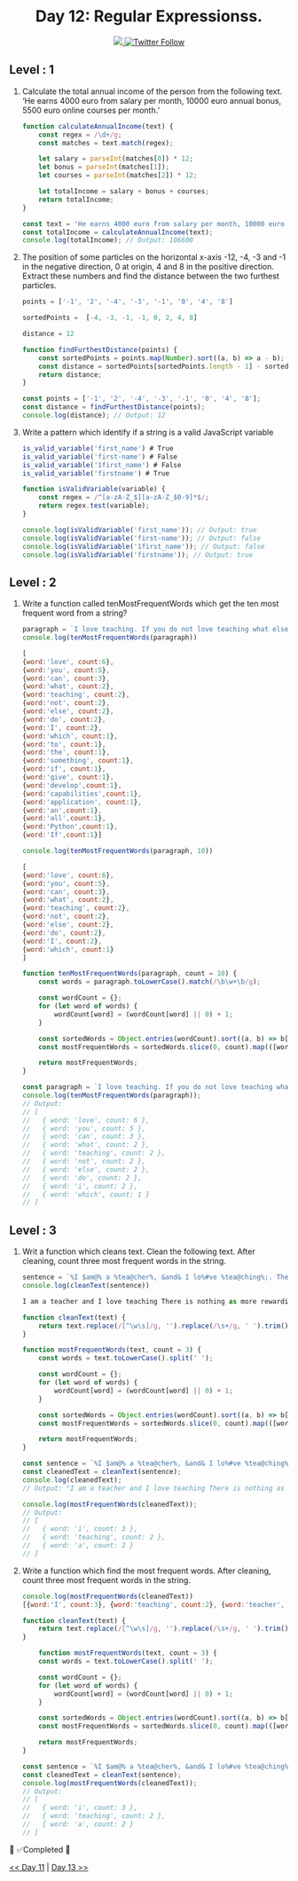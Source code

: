 <div align="center">
  <h1> Day 12: Regular Expressionss.</h1>
  <a class="header-badge" target="_blank" href="https://www.linkedin.com/in/manthan-ankolekar-597b07a8/">
  <img src="https://img.shields.io/badge/style--5eba00.svg?label=LinkedIn&logo=linkedin&style=social">
  </a>
  <a class="header-badge" target="_blank" href="https://twitter.com/manthan_ank">
  <img alt="Twitter Follow" src="https://img.shields.io/twitter/follow/manthan_ank?style=social">
  </a>
</div>

## Level : 1

1. Calculate the total annual income of the person from the following text. ‘He earns 4000 euro from salary per month, 10000 euro annual bonus, 5500 euro online courses per month.’

    ```jsx
    function calculateAnnualIncome(text) {
        const regex = /\d+/g;
        const matches = text.match(regex);

        let salary = parseInt(matches[0]) * 12;
        let bonus = parseInt(matches[1]);
        let courses = parseInt(matches[2]) * 12;

        let totalIncome = salary + bonus + courses;
        return totalIncome;
    }

    const text = 'He earns 4000 euro from salary per month, 10000 euro annual bonus, 5500 euro online courses per month.';
    const totalIncome = calculateAnnualIncome(text);
    console.log(totalIncome); // Output: 106600
    ```

2. The position of some particles on the horizontal x-axis -12, -4, -3 and -1 in the negative direction, 0 at origin, 4 and 8 in the positive direction. Extract these numbers and find the distance between the two furthest particles.

    ```jsx
    points = ['-1', '2', '-4', '-3', '-1', '0', '4', '8']

    sortedPoints =  [-4, -3, -1, -1, 0, 2, 4, 8]

    distance = 12
    ```

    ```jsx
    function findFurthestDistance(points) {
        const sortedPoints = points.map(Number).sort((a, b) => a - b);
        const distance = sortedPoints[sortedPoints.length - 1] - sortedPoints[0];
        return distance;
    }

    const points = ['-1', '2', '-4', '-3', '-1', '0', '4', '8'];
    const distance = findFurthestDistance(points);
    console.log(distance); // Output: 12
    ```

3. Write a pattern which identify if a string is a valid JavaScript variable

    ```jsx
    is_valid_variable('first_name') # True
    is_valid_variable('first-name') # False
    is_valid_variable('1first_name') # False
    is_valid_variable('firstname') # True
    ```

    ```jsx
    function isValidVariable(variable) {
        const regex = /^[a-zA-Z_$][a-zA-Z_$0-9]*$/;
        return regex.test(variable);
    }

    console.log(isValidVariable('first_name')); // Output: true
    console.log(isValidVariable('first-name')); // Output: false
    console.log(isValidVariable('1first_name')); // Output: false
    console.log(isValidVariable('firstname')); // Output: true
    ```

## Level : 2

1. Write a function called tenMostFrequentWords which get the ten most frequent word from a string?

    ```jsx
    paragraph = `I love teaching. If you do not love teaching what else can you love. I love Python if you do not love something which can give you all the capabilities to develop an application what else can you love.`
    console.log(tenMostFrequentWords(paragraph))
    ```

    ```jsx
    [
    {word:'love', count:6},
    {word:'you', count:5},
    {word:'can', count:3},
    {word:'what', count:2},
    {word:'teaching', count:2},
    {word:'not', count:2},
    {word:'else', count:2},
    {word:'do', count:2},
    {word:'I', count:2},
    {word:'which', count:1},
    {word:'to', count:1},
    {word:'the', count:1},
    {word:'something', count:1},
    {word:'if', count:1},
    {word:'give', count:1},
    {word:'develop',count:1},
    {word:'capabilities',count:1},
    {word:'application', count:1},
    {word:'an',count:1},
    {word:'all',count:1},
    {word:'Python',count:1},
    {word:'If',count:1}]
    ```

    ```jsx
    console.log(tenMostFrequentWords(paragraph, 10))
    ```

    ```jsx
    [
    {word:'love', count:6},
    {word:'you', count:5},
    {word:'can', count:3},
    {word:'what', count:2},
    {word:'teaching', count:2},
    {word:'not', count:2},
    {word:'else', count:2},
    {word:'do', count:2},
    {word:'I', count:2},
    {word:'which', count:1}
    ]
    ```

    ```jsx
    function tenMostFrequentWords(paragraph, count = 10) {
        const words = paragraph.toLowerCase().match(/\b\w+\b/g);

        const wordCount = {};
        for (let word of words) {
            wordCount[word] = (wordCount[word] || 0) + 1;
        }

        const sortedWords = Object.entries(wordCount).sort((a, b) => b[1] - a[1]);
        const mostFrequentWords = sortedWords.slice(0, count).map(([word, count]) => ({ word, count }));

        return mostFrequentWords;
    }

    const paragraph = `I love teaching. If you do not love teaching what else can you love. I love Python if you do not love something which can give you all the capabilities to develop an application what else can you love.`;
    console.log(tenMostFrequentWords(paragraph));
    // Output:
    // [
    //   { word: 'love', count: 6 },
    //   { word: 'you', count: 5 },
    //   { word: 'can', count: 3 },
    //   { word: 'what', count: 2 },
    //   { word: 'teaching', count: 2 },
    //   { word: 'not', count: 2 },
    //   { word: 'else', count: 2 },
    //   { word: 'do', count: 2 },
    //   { word: 'i', count: 2 },
    //   { word: 'which', count: 1 }
    // ]
    ```

## Level : 3

1. Writ a function which cleans text. Clean the following text. After cleaning, count three most frequent words in the string.

    ```jsx
    sentence = `%I $am@% a %tea@cher%, &and& I lo%#ve %tea@ching%;. There $is nothing; &as& mo@re rewarding as educa@ting &and& @emp%o@wering peo@ple. ;I found tea@ching m%o@re interesting tha@n any other %jo@bs. %Do@es thi%s mo@tivate yo@u to be a tea@cher!?`
    console.log(cleanText(sentence))
    ```

    ```jsx
    I am a teacher and I love teaching There is nothing as more rewarding as educating and empowering people I found teaching more interesting than any other jobs Does this motivate you to be a teacher
    ```

    ```jsx
    function cleanText(text) {
        return text.replace(/[^\w\s]/g, '').replace(/\s+/g, ' ').trim();
    }

    function mostFrequentWords(text, count = 3) {
        const words = text.toLowerCase().split(' ');

        const wordCount = {};
        for (let word of words) {
            wordCount[word] = (wordCount[word] || 0) + 1;
        }

        const sortedWords = Object.entries(wordCount).sort((a, b) => b[1] - a[1]);
        const mostFrequentWords = sortedWords.slice(0, count).map(([word, count]) => ({ word, count }));

        return mostFrequentWords;
    }

    const sentence = `%I $am@% a %tea@cher%, &and& I lo%#ve %tea@ching%;. There $is nothing; &as& mo@re rewarding as educa@ting &and& @emp%o@wering peo@ple. ;I found tea@ching m%o@re interesting tha@n any other %jo@bs. %Do@es thi%s mo@tivate yo@u to be a tea@cher!?`;
    const cleanedText = cleanText(sentence);
    console.log(cleanedText);
    // Output: "I am a teacher and I love teaching There is nothing as more rewarding as educating and empowering people I found teaching more interesting than any other jobs Does this motivate you to be a teacher"

    console.log(mostFrequentWords(cleanedText));
    // Output:
    // [
    //   { word: 'i', count: 3 },
    //   { word: 'teaching', count: 2 },
    //   { word: 'a', count: 2 }
    // ]
    ```

2. Write a function which find the most frequent words. After cleaning, count three most frequent words in the string.

    ```jsx
    console.log(mostFrequentWords(cleanedText))
    [{word:'I', count:3}, {word:'teaching', count:2}, {word:'teacher', count:2}]
    ```

    ```jsx
    function cleanText(text) {
        return text.replace(/[^\w\s]/g, '').replace(/\s+/g, ' ').trim();
    }

        function mostFrequentWords(text, count = 3) {
        const words = text.toLowerCase().split(' ');

        const wordCount = {};
        for (let word of words) {
            wordCount[word] = (wordCount[word] || 0) + 1;
        }

        const sortedWords = Object.entries(wordCount).sort((a, b) => b[1] - a[1]);
        const mostFrequentWords = sortedWords.slice(0, count).map(([word, count]) => ({ word, count }));

        return mostFrequentWords;
    }

    const sentence = `%I $am@% a %tea@cher%, &and& I lo%#ve %tea@ching%;. There $is nothing; &as& mo@re rewarding as educa@ting &and& @emp%o@wering peo@ple. ;I found tea@ching m%o@re interesting tha@n any other %jo@bs. %Do@es thi%s mo@tivate yo@u to be a tea@cher!?`;
    const cleanedText = cleanText(sentence);
    console.log(mostFrequentWords(cleanedText));
    // Output:
    // [
    //   { word: 'i', count: 3 },
    //   { word: 'teaching', count: 2 },
    //   { word: 'a', count: 2 }
    // ]
    ```

🎉 ✅Completed 🎉

[<< Day 11](/Day11/index.md) | [Day 13 >>](/Day13/index.md)

